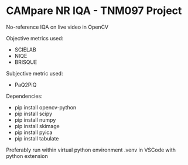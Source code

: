 # CAMpare NR IQA - TNM097 Project
No-reference IQA on live video in OpenCV

Objective metrics used: 
- SCIELAB
- NIQE
- BRISQUE

Subjective metric used: 
- PaQ2PiQ


Dependencies: 
- pip install opencv-python 
- pip install scipy
- pip install numpy 
- pip install skimage
- pip install pyica
- pip install tabulate

Preferably run within virtual python environment .venv in VSCode with python extension

